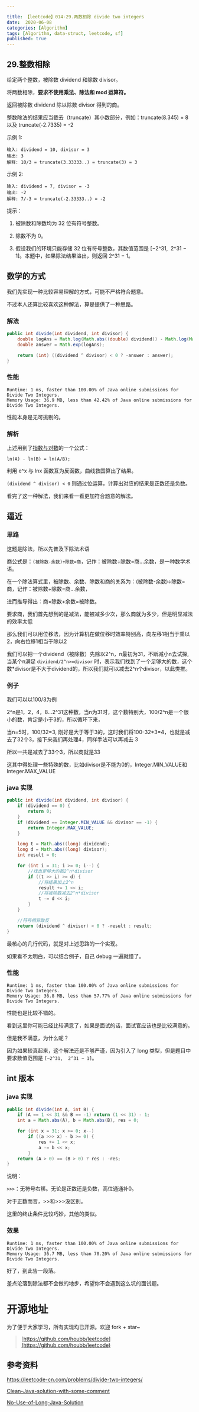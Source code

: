 ```yaml
---

title: 【leetcode】014-29.两数相除 divide two integers 
date:  2020-06-08
categories: [Algorithm]
tags: [Algorithm, data-struct, leetcode, sf]
published: true
---
```


## 29.整数相除

给定两个整数，被除数 dividend 和除数 divisor。

将两数相除，**要求不使用乘法、除法和 mod 运算符。**

返回被除数 dividend 除以除数 divisor 得到的商。

整数除法的结果应当截去（truncate）其小数部分，例如：truncate(8.345) = 8 以及 truncate(-2.7335) = -2


示例 1:

```
输入: dividend = 10, divisor = 3
输出: 3
解释: 10/3 = truncate(3.33333..) = truncate(3) = 3
```

示例 2:

```
输入: dividend = 7, divisor = -3
输出: -2
解释: 7/-3 = truncate(-2.33333..) = -2
```


提示：

1. 被除数和除数均为 32 位有符号整数。

2. 除数不为 0。

3. 假设我们的环境只能存储 32 位有符号整数，其数值范围是 [−2^31,  2^31 − 1]。本题中，如果除法结果溢出，则返回 2^31 − 1。

## 数学的方式

我们先实现一种比较容易理解的方式，可能不严格符合题意。

不过本人还算比较喜欢这种解法，算是提供了一种思路。

### 解法

```java
public int divide(int dividend, int divisor) {
    double logAns = Math.log(Math.abs((double) dividend)) - Math.log(Math.abs((double) divisor));
    double answer = Math.exp(logAns);

    return (int) ((dividend ^ divisor) < 0 ? -answer : answer);
}
```

### 性能

```
Runtime: 1 ms, faster than 100.00% of Java online submissions for Divide Two Integers.
Memory Usage: 36.9 MB, less than 42.42% of Java online submissions for Divide Two Integers.
```

性能本身是无可挑剔的。

### 解析

上述用到了[指数与对数](https://www.shuxuele.com/algebra/exponents-logarithms.html)的一个公式：

```
ln(A) - ln(B) = ln(A/B);
```

利用 e^x 与 lnx 函数互为反函数，曲线救国算出了结果。

`(dividend ^ divisor) < 0` 则通过位运算，计算出对应的结果是正数还是负数。

看完了这一种解法，我们来看一看更加符合题意的解法。

## 逼近

### 思路

这题是除法，所以先普及下除法术语

商公式是：`(被除数-余数)÷除数=商`，记作：被除数÷除数=商...余数，是一种数学术语。

在一个除法算式里，被除数、余数、除数和商的关系为：(被除数-余数)÷除数=商，记作：被除数÷除数=商...余数，

进而推导得出：商×除数+余数=被除数。

要求商，我们首先想到的是减法，能被减多少次，那么商就为多少，但是明显减法的效率太低

那么我们可以用位移法，因为计算机在做位移时效率特别高，向左移1相当于乘以2，向右位移1相当于除以2

我们可以把一个dividend（被除数）先除以2^n，n最初为31，不断减小n去试探,当某个n满足 `dividend/2^n>=divisor` 时，表示我们找到了一个足够大的数，这个数*divisor是不大于dividend的，所以我们就可以减去2^n个divisor，以此类推。

### 例子

我们可以以100/3为例

2^n是1，2，4，8...2^31这种数，当n为31时，这个数特别大，100/2^n是一个很小的数，肯定是小于3的，所以循环下来，

当n=5时，100/32=3, 刚好是大于等于3的，这时我们将100-32*3=4，也就是减去了32个3，接下来我们再处理4，同样手法可以再减去 3

所以一共是减去了33个3，所以商就是33

这其中得处理一些特殊的数，比如divisor是不能为0的，Integer.MIN_VALUE和Integer.MAX_VALUE

### java 实现

```java
public int divide(int dividend, int divisor) {
    if (dividend == 0) {
        return 0;
    }
    if (dividend == Integer.MIN_VALUE && divisor == -1) {
        return Integer.MAX_VALUE;
    }

    long t = Math.abs((long) dividend);
    long d = Math.abs((long) divisor);
    int result = 0;

    for (int i = 31; i >= 0; i--) {
        //找出足够大的数2^n*divisor
        if ((t >> i) >= d) {
            //将结果加上2^n
            result += 1 << i;
            //将被除数减去2^n*divisor
            t -= d << i;
        }
    }

    //符号相异取反
    return (dividend ^ divisor) < 0 ? -result : result;
}
```

最核心的几行代码，就是对上述思路的一个实现。

如果看不太明白，可以结合例子，自己 debug 一遍就懂了。

### 性能

```
Runtime: 1 ms, faster than 100.00% of Java online submissions for Divide Two Integers.
Memory Usage: 36.8 MB, less than 57.77% of Java online submissions for Divide Two Integers.
```

性能也是比较不错的。

看到这里你可能已经比较满意了，如果是面试的话，面试官应该也是比较满意的。

但是我不满意，为什么呢？

因为如果较真起来，这个解法还是不够严谨，因为引入了 long 类型，但是题目中要求数值范围是 `[−2^31,  2^31 − 1]`。

## int 版本

### java 实现

```java
public int divide(int A, int B) {
    if (A == 1 << 31 && B == -1) return (1 << 31) - 1;
    int a = Math.abs(A), b = Math.abs(B), res = 0;

    for (int x = 31; x >= 0; x--)
        if ((a >>> x) - b >= 0) {
            res += 1 << x;
            a -= b << x;
        }
    return (A > 0) == (B > 0) ? res : -res;
}
```

说明：

`>>>`：无符号右移。无论是正数还是负数，高位通通补0。

对于正数而言，>>和>>>没区别。

这里的终止条件比较巧妙，其他的类似。

### 效果

```
Runtime: 1 ms, faster than 100.00% of Java online submissions for Divide Two Integers.
Memory Usage: 36.7 MB, less than 70.20% of Java online submissions for Divide Two Integers.
```

好了，到此告一段落。

差点沦落到除法都不会做的地步，希望你不会遇到这么坑的面试题。

# 开源地址

为了便于大家学习，所有实现均已开源。欢迎 fork + star~

> [https://github.com/houbb/leetcode](https://github.com/houbb/leetcode)

## 参考资料

https://leetcode-cn.com/problems/divide-two-integers/

[Clean-Java-solution-with-some-comment](https://leetcode.com/problems/divide-two-integers/discuss/13397/Clean-Java-solution-with-some-comment.)

[No-Use-of-Long-Java-Solution](https://leetcode.com/problems/divide-two-integers/discuss/13417/No-Use-of-Long-Java-Solution)

